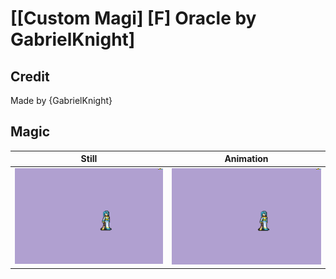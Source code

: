 # [\[Custom Magi\] \[F\] Oracle by GabrielKnight]

## Credit

Made by {GabrielKnight}
	
## Magic

| Still | Animation |
| :---: | :-------: |
| ![Magic still](./Magic_000.png) | ![Magic animation](./Magic.gif) |
